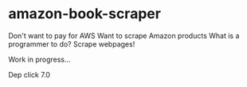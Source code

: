 # amazon-book-scraper

Don't want to pay for AWS
Want to scrape Amazon products
What is a programmer to do?
Scrape webpages!


Work in progress...


Dep
    click 7.0